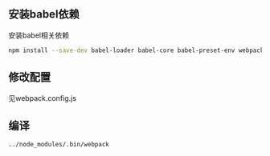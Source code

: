 ## 安装babel依赖

安装babel相关依赖

```bash
npm install --save-dev babel-loader babel-core babel-preset-env webpack
```

## 修改配置

见webpack.config.js

## 编译

```bash
../node_modules/.bin/webpack
```